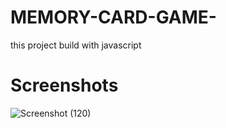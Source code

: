 # MEMORY-CARD-GAME-
this project build with javascript

# Screenshots
![Screenshot (120)](https://user-images.githubusercontent.com/108652057/178381336-1b1f5cb0-8155-495b-983d-c0d27abe8577.png)

